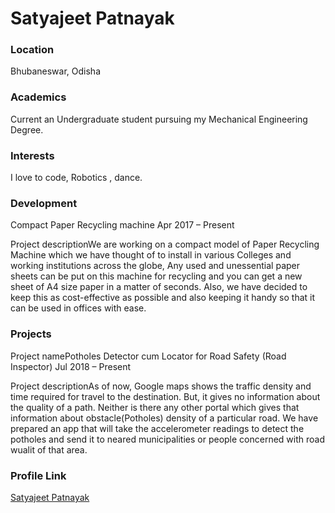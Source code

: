 # Satyajeet Patnayak
### Location

Bhubaneswar, Odisha
### Academics

Current an Undergraduate student pursuing my Mechanical Engineering Degree.

### Interests

I love to code, Robotics , dance.

### Development

Compact Paper Recycling machine
Apr 2017 – Present

Project descriptionWe are working on a compact model of Paper Recycling Machine which we have thought of to install in various Colleges and working institutions across the globe, Any used and unessential paper sheets can be put on this machine for recycling and you can get a new sheet of A4 size paper in a matter of seconds. 
Also, we have decided to keep this as cost-effective as possible and also keeping it handy so that it can be used in offices with ease.

### Projects


Project namePotholes Detector cum Locator for Road Safety (Road Inspector)
Jul 2018 – Present

Project descriptionAs of now, Google maps shows the traffic density and time required for travel to the destination.
But, it gives no information about the quality of a path. Neither is there any other portal which
gives that information about obstacle(Potholes) density of a particular road. We have prepared an app that will take the accelerometer readings to detect the potholes and send it to neared municipalities or people concerned with road wualit of that area.


### Profile Link

[Satyajeet Patnayak](https://www.github.com/satyaa1996)
